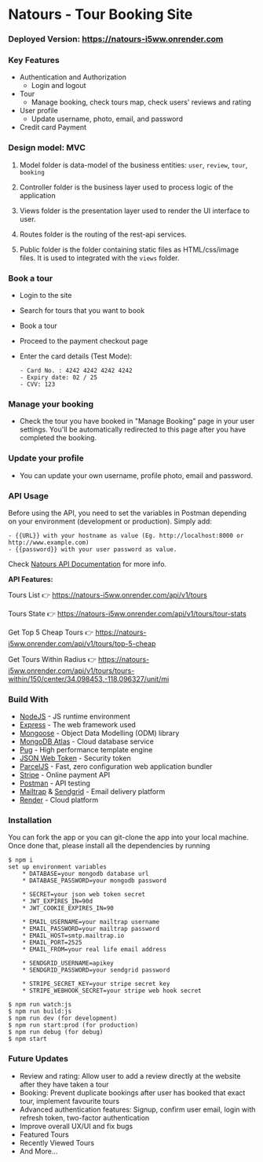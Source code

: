 # Natours - Tour Booking Site

### Deployed Version: https://natours-i5ww.onrender.com

### Key Features

- Authentication and Authorization
  - Login and logout
- Tour
  - Manage booking, check tours map, check users' reviews and rating
- User profile
  - Update username, photo, email, and password
- Credit card Payment

### Design model: MVC

1. Model folder is data-model of the business entities: `user`, `review`, `tour`, `booking`

2. Controller folder is the business layer used to process logic of the application

3. Views folder is the presentation layer used to render the UI interface to user.

4. Routes folder is the routing of the rest-api services.

5. Public folder is the folder containing static files as HTML/css/image files. It is used to integrated with the `views` folder.

### Book a tour

- Login to the site
- Search for tours that you want to book
- Book a tour
- Proceed to the payment checkout page
- Enter the card details (Test Mode):

  ```
  - Card No. : 4242 4242 4242 4242
  - Expiry date: 02 / 25
  - CVV: 123
  ```

### Manage your booking

- Check the tour you have booked in "Manage Booking" page in your user settings. You'll be automatically redirected to this
  page after you have completed the booking.

### Update your profile

- You can update your own username, profile photo, email and password.

### API Usage

Before using the API, you need to set the variables in Postman depending on your environment (development or production). Simply add:

```
- {{URL}} with your hostname as value (Eg. http://localhost:8000 or http://www.example.com)
- {{password}} with your user password as value.
```

Check [Natours API Documentation](https://documenter.getpostman.com/view/27141986/2s93zH2eHP) for more info.

<b> API Features: </b>

Tours List 👉 https://natours-i5ww.onrender.com/api/v1/tours

Tours State 👉 https://natours-i5ww.onrender.com/api/v1/tours/tour-stats

Get Top 5 Cheap Tours 👉 https://natours-i5ww.onrender.com/api/v1/tours/top-5-cheap

Get Tours Within Radius 👉 https://natours-i5ww.onrender.com/api/v1/tours/tours-within/150/center/34.098453,-118.096327/unit/mi

### Build With

- [NodeJS](https://nodejs.org/en/) - JS runtime environment
- [Express](http://expressjs.com/) - The web framework used
- [Mongoose](https://mongoosejs.com/) - Object Data Modelling (ODM) library
- [MongoDB Atlas](https://www.mongodb.com/cloud/atlas) - Cloud database service
- [Pug](https://pugjs.org/api/getting-started.html) - High performance template engine
- [JSON Web Token](https://jwt.io/) - Security token
- [ParcelJS](https://parceljs.org/) - Fast, zero configuration web application bundler
- [Stripe](https://stripe.com/) - Online payment API
- [Postman](https://www.getpostman.com/) - API testing
- [Mailtrap](https://mailtrap.io/) & [Sendgrid](https://sendgrid.com/) - Email delivery platform
- [Render](https://render.com/) - Cloud platform

### Installation

You can fork the app or you can git-clone the app into your local machine. Once done that, please install all the
dependencies by running

```
$ npm i
set up environment variables
    * DATABASE=your mongodb database url
    * DATABASE_PASSWORD=your mongodb password

    * SECRET=your json web token secret
    * JWT_EXPIRES_IN=90d
    * JWT_COOKIE_EXPIRES_IN=90

    * EMAIL_USERNAME=your mailtrap username
    * EMAIL_PASSWORD=your mailtrap password
    * EMAIL_HOST=smtp.mailtrap.io
    * EMAIL_PORT=2525
    * EMAIL_FROM=your real life email address

    * SENDGRID_USERNAME=apikey
    * SENDGRID_PASSWORD=your sendgrid password

    * STRIPE_SECRET_KEY=your stripe secret key
    * STRIPE_WEBHOOK_SECRET=your stripe web hook secret

$ npm run watch:js
$ npm run build:js
$ npm run dev (for development)
$ npm run start:prod (for production)
$ npm run debug (for debug)
$ npm start

```

### Future Updates

- Review and rating: Allow user to add a review directly at the website after they have taken a tour
- Booking: Prevent duplicate bookings after user has booked that exact tour, implement favourite tours
- Advanced authentication features: Signup, confirm user email, login with refresh token, two-factor authentication
- Improve overall UX/UI and fix bugs
- Featured Tours
- Recently Viewed Tours
- And More...
